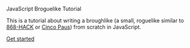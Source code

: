 JavaScript Broguelike Tutorial

This is a tutorial about writing a broughlike (a small, roguelike similar to [868-HACK](https://store.steampowered.com/app/274700/868HACK/) or [Cinco Paus](https://itunes.apple.com/us/app/cinco-paus/id1249999336)) from scratch in JavaScript.

[Get started](https://nluqo.github.io/broughlike-tutorial/)